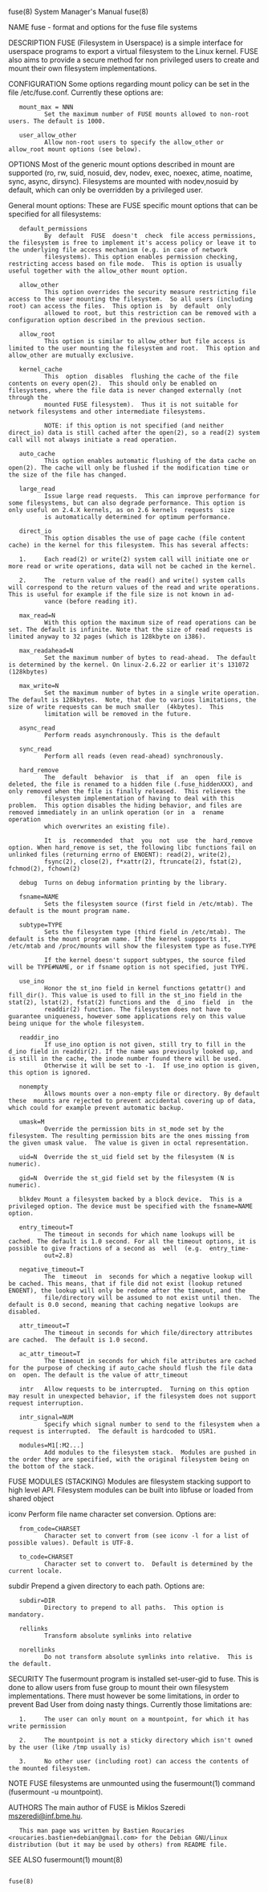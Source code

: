 fuse(8)                                                                                    System Manager's Manual                                                                                    fuse(8)

NAME
       fuse - format and options for the fuse file systems

DESCRIPTION
       FUSE  (Filesystem in Userspace) is a simple interface for userspace programs to export a virtual filesystem to the Linux kernel. FUSE also aims to provide a secure method for non privileged users to
       create and mount their own filesystem implementations.

CONFIGURATION
       Some options regarding mount policy can be set in the file /etc/fuse.conf. Currently these options are:

       mount_max = NNN
              Set the maximum number of FUSE mounts allowed to non-root users. The default is 1000.

       user_allow_other
              Allow non-root users to specify the allow_other or allow_root mount options (see below).

OPTIONS
       Most of the generic mount options described in mount are supported (ro, rw, suid, nosuid, dev, nodev, exec, noexec, atime, noatime, sync, async, dirsync). Filesystems are mounted  with  nodev,nosuid
       by default, which can only be overridden by a privileged user.

   General mount options:
       These are FUSE specific mount options that can be specified for all filesystems:

       default_permissions
              By  default  FUSE  doesn't  check  file access permissions, the filesystem is free to implement it's access policy or leave it to the underlying file access mechanism (e.g. in case of network
              filesystems). This option enables permission checking, restricting access based on file mode.  This is option is usually useful together with the allow_other mount option.

       allow_other
              This option overrides the security measure restricting file access to the user mounting the filesystem.  So all users (including root) can access the files.  This option is  by  default  only
              allowed to root, but this restriction can be removed with a configuration option described in the previous section.

       allow_root
              This option is similar to allow_other but file access is limited to the user mounting the filesystem and root.  This option and allow_other are mutually exclusive.

       kernel_cache
              This  option  disables  flushing the cache of the file contents on every open(2).  This should only be enabled on filesystems, where the file data is never changed externally (not through the
              mounted FUSE filesystem).  Thus it is not suitable for network filesystems and other intermediate filesystems.

              NOTE: if this option is not specified (and neither direct_io) data is still cached after the open(2), so a read(2) system call will not always initiate a read operation.

       auto_cache
              This option enables automatic flushing of the data cache on open(2). The cache will only be flushed if the modification time or the size of the file has changed.

       large_read
              Issue large read requests.  This can improve performance for some filesystems, but can also degrade performance. This option is only useful on 2.4.X kernels, as on 2.6 kernels  requests  size
              is automatically determined for optimum performance.

       direct_io
              This option disables the use of page cache (file content cache) in the kernel for this filesystem. This has several affects:

       1.     Each read(2) or write(2) system call will initiate one or more read or write operations, data will not be cached in the kernel.

       2.     The  return value of the read() and write() system calls will correspond to the return values of the read and write operations. This is useful for example if the file size is not known in ad‐
              vance (before reading it).

       max_read=N
              With this option the maximum size of read operations can be set. The default is infinite. Note that the size of read requests is limited anyway to 32 pages (which is 128kbyte on i386).

       max_readahead=N
              Set the maximum number of bytes to read-ahead.  The default is determined by the kernel. On linux-2.6.22 or earlier it's 131072 (128kbytes)

       max_write=N
              Set the maximum number of bytes in a single write operation. The default is 128kbytes.  Note, that due to various limitations, the size of write requests can be much smaller  (4kbytes).  This
              limitation will be removed in the future.

       async_read
              Perform reads asynchronously. This is the default

       sync_read
              Perform all reads (even read-ahead) synchronously.

       hard_remove
              The  default  behavior  is  that  if  an  open  file is deleted, the file is renamed to a hidden file (.fuse_hiddenXXX), and only removed when the file is finally released.  This relieves the
              filesystem implementation of having to deal with this problem.  This option disables the hiding behavior, and files are removed immediately in an unlink operation (or in  a  rename  operation
              which overwrites an existing file).

              It  is  recommended  that  you  not  use  the  hard_remove option. When hard_remove is set, the following libc functions fail on unlinked files (returning errno of ENOENT): read(2), write(2),
              fsync(2), close(2), f*xattr(2), ftruncate(2), fstat(2), fchmod(2), fchown(2)

       debug  Turns on debug information printing by the library.

       fsname=NAME
              Sets the filesystem source (first field in /etc/mtab). The default is the mount program name.

       subtype=TYPE
              Sets the filesystem type (third field in /etc/mtab). The default is the mount program name. If the kernel suppports it, /etc/mtab and /proc/mounts will show the filesystem type as fuse.TYPE

              If the kernel doesn't support subtypes, the source filed will be TYPE#NAME, or if fsname option is not specified, just TYPE.

       use_ino
              Honor the st_ino field in kernel functions getattr() and fill_dir(). This value is used to fill in the st_ino field in the stat(2), lstat(2), fstat(2) functions and the  d_ino  field  in  the
              readdir(2) function. The filesystem does not have to guarantee uniqueness, however some applications rely on this value being unique for the whole filesystem.

       readdir_ino
              If use_ino option is not given, still try to fill in the d_ino field in readdir(2). If the name was previously looked up, and is still in the cache, the inode number found there will be used.
              Otherwise it will be set to -1.  If use_ino option is given, this option is ignored.

       nonempty
              Allows mounts over a non-empty file or directory. By default these  mounts are rejected to prevent accidental covering up of data, which could for example prevent automatic backup.

       umask=M
              Override the permission bits in st_mode set by the filesystem. The resulting permission bits are the ones missing from the given umask value.  The value is given in octal representation.

       uid=N  Override the st_uid field set by the filesystem (N is numeric).

       gid=N  Override the st_gid field set by the filesystem (N is numeric).

       blkdev Mount a filesystem backed by a block device.  This is a privileged option. The device must be specified with the fsname=NAME option.

       entry_timeout=T
              The timeout in seconds for which name lookups will be cached. The default is 1.0 second. For all the timeout options, it is possible to give fractions of a second as  well  (e.g.  entry_time‐
              out=2.8)

       negative_timeout=T
              The  timeout  in  seconds for which a negative lookup will be cached. This means, that if file did not exist (lookup retuned ENOENT), the lookup will only be redone after the timeout, and the
              file/directory will be assumed to not exist until then.  The default is 0.0 second, meaning that caching negative lookups are disabled.

       attr_timeout=T
              The timeout in seconds for which file/directory attributes are cached.  The default is 1.0 second.

       ac_attr_timeout=T
              The timeout in seconds for which file attributes are cached for the purpose of checking if auto_cache should flush the file data on  open. The default is the value of attr_timeout

       intr   Allow requests to be interrupted.  Turning on this option may result in unexpected behavior, if the filesystem does not support request interruption.

       intr_signal=NUM
              Specify which signal number to send to the filesystem when a request is interrupted.  The default is hardcoded to USR1.

       modules=M1[:M2...]
              Add modules to the filesystem stack.  Modules are pushed in the order they are specified, with the original filesystem being on the bottom of the stack.

FUSE MODULES (STACKING)
       Modules are filesystem stacking support to high level API. Filesystem modules can be built into libfuse or loaded from shared object

   iconv
       Perform file name character set conversion.  Options are:

       from_code=CHARSET
              Character set to convert from (see iconv -l for a list of possible values). Default is UTF-8.

       to_code=CHARSET
              Character set to convert to.  Default is determined by the current locale.

   subdir
       Prepend a given directory to each path. Options are:

       subdir=DIR
              Directory to prepend to all paths.  This option is mandatory.

       rellinks
              Transform absolute symlinks into relative

       norellinks
              Do not transform absolute symlinks into relative.  This is the default.

SECURITY
       The fusermount program is installed set-user-gid to fuse. This is done to allow users from fuse group to mount their own filesystem implementations.  There must however be some limitations, in order
       to prevent Bad User from doing nasty things.  Currently those limitations are:

       1.     The user can only mount on a mountpoint, for which it has write permission

       2.     The mountpoint is not a sticky directory which isn't owned by the user (like /tmp usually is)

       3.     No other user (including root) can access the contents of the mounted filesystem.

NOTE
       FUSE filesystems are unmounted using the fusermount(1) command (fusermount -u mountpoint).

AUTHORS
       The main author of FUSE is Miklos Szeredi <mszeredi@inf.bme.hu>.

       This man page was written by Bastien Roucaries <roucaries.bastien+debian@gmail.com> for the Debian GNU/Linux distribution (but it may be used by others) from README file.

SEE ALSO
       fusermount(1) mount(8)

                                                                                                                                                                                                      fuse(8)
